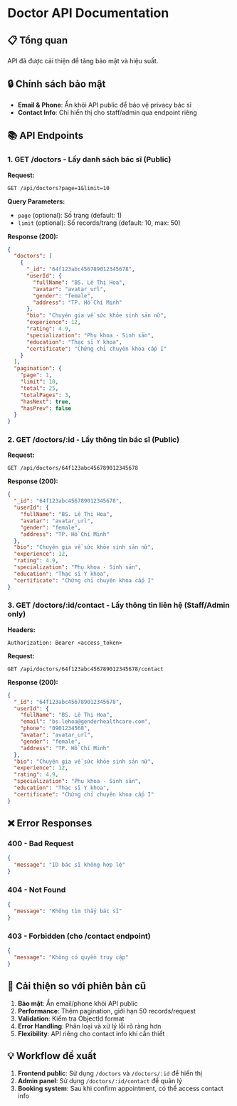 # Doctor API Documentation

## 📋 Tổng quan

API đã được cải thiện để tăng bảo mật và hiệu suất.

## 🔒 Chính sách bảo mật

- **Email & Phone**: Ẩn khỏi API public để bảo vệ privacy bác sĩ
- **Contact Info**: Chỉ hiển thị cho staff/admin qua endpoint riêng

## 📚 API Endpoints

### 1. GET /doctors - Lấy danh sách bác sĩ (Public)

**Request:**

```http
GET /api/doctors?page=1&limit=10
```

**Query Parameters:**

- `page` (optional): Số trang (default: 1)
- `limit` (optional): Số records/trang (default: 10, max: 50)

**Response (200):**

```json
{
  "doctors": [
    {
      "_id": "64f123abc456789012345678",
      "userId": {
        "fullName": "BS. Lê Thị Hoa",
        "avatar": "avatar_url",
        "gender": "female",
        "address": "TP. Hồ Chí Minh"
      },
      "bio": "Chuyên gia về sức khỏe sinh sản nữ",
      "experience": 12,
      "rating": 4.9,
      "specialization": "Phụ khoa - Sinh sản",
      "education": "Thạc sĩ Y khoa",
      "certificate": "Chứng chỉ chuyên khoa cấp I"
    }
  ],
  "pagination": {
    "page": 1,
    "limit": 10,
    "total": 25,
    "totalPages": 3,
    "hasNext": true,
    "hasPrev": false
  }
}
```

### 2. GET /doctors/:id - Lấy thông tin bác sĩ (Public)

**Request:**

```http
GET /api/doctors/64f123abc456789012345678
```

**Response (200):**

```json
{
  "_id": "64f123abc456789012345678",
  "userId": {
    "fullName": "BS. Lê Thị Hoa",
    "avatar": "avatar_url",
    "gender": "female",
    "address": "TP. Hồ Chí Minh"
  },
  "bio": "Chuyên gia về sức khỏe sinh sản nữ",
  "experience": 12,
  "rating": 4.9,
  "specialization": "Phụ khoa - Sinh sản",
  "education": "Thạc sĩ Y khoa",
  "certificate": "Chứng chỉ chuyên khoa cấp I"
}
```

### 3. GET /doctors/:id/contact - Lấy thông tin liên hệ (Staff/Admin only)

**Headers:**

```http
Authorization: Bearer <access_token>
```

**Request:**

```http
GET /api/doctors/64f123abc456789012345678/contact
```

**Response (200):**

```json
{
  "_id": "64f123abc456789012345678",
  "userId": {
    "fullName": "BS. Lê Thị Hoa",
    "email": "bs.lehoa@genderhealthcare.com",
    "phone": "0901234568",
    "avatar": "avatar_url",
    "gender": "female",
    "address": "TP. Hồ Chí Minh"
  },
  "bio": "Chuyên gia về sức khỏe sinh sản nữ",
  "experience": 12,
  "rating": 4.9,
  "specialization": "Phụ khoa - Sinh sản",
  "education": "Thạc sĩ Y khoa",
  "certificate": "Chứng chỉ chuyên khoa cấp I"
}
```

## ❌ Error Responses

### 400 - Bad Request

```json
{
  "message": "ID bác sĩ không hợp lệ"
}
```

### 404 - Not Found

```json
{
  "message": "Không tìm thấy bác sĩ"
}
```

### 403 - Forbidden (cho /contact endpoint)

```json
{
  "message": "Không có quyền truy cập"
}
```

## 🔧 Cải thiện so với phiên bản cũ

1. **Bảo mật**: Ẩn email/phone khỏi API public
2. **Performance**: Thêm pagination, giới hạn 50 records/request
3. **Validation**: Kiểm tra ObjectId format
4. **Error Handling**: Phân loại và xử lý lỗi rõ ràng hơn
5. **Flexibility**: API riêng cho contact info khi cần thiết

## 💡 Workflow đề xuất

1. **Frontend public**: Sử dụng `/doctors` và `/doctors/:id` để hiển thị
2. **Admin panel**: Sử dụng `/doctors/:id/contact` để quản lý
3. **Booking system**: Sau khi confirm appointment, có thể access contact info
